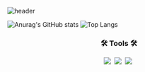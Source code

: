 ![header](https://capsule-render.vercel.app/api?type=wave&color=auto&height=300&section=header&text=jihun%20github&fontSize=90)

![Anurag's GitHub stats](https://github-readme-stats.vercel.app/api?username=jihun4452&show_icons=true&theme=radical)       ![Top Langs](https://github-readme-stats.vercel.app/api/top-langs/?username=jihun4452)

<h3 align="center">🛠 Tools 🛠</h3>
<div align="center">
  <img src="https://img.shields.io/badge/git-F05033.svg?style=for-the-badge&logo=git&logoColor=white" />&nbsp
  <img src="https://img.shields.io/badge/github-181717.svg?style=for-the-badge&logo=github&logoColor=white" />&nbsp
  <img src="https://img.shields.io/badge/Notion-F3F3F3.svg?style=for-the-badge&logo=notion&logoColor=black" />&nbsp
</div>
